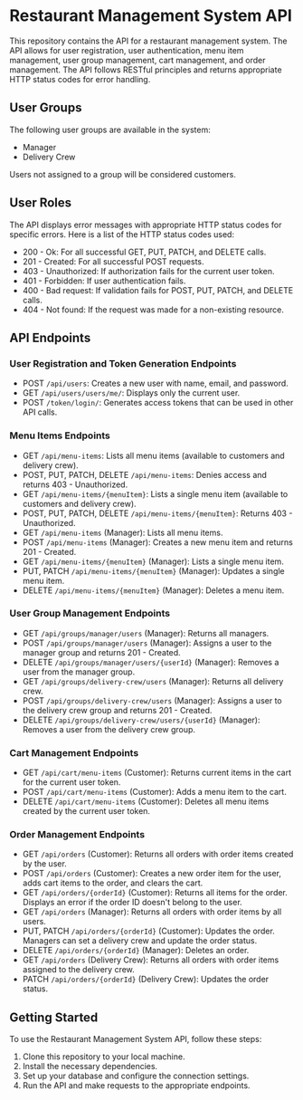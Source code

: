 # Restaurant Management System API

This repository contains the API for a restaurant management system. The API allows for user registration, user authentication, menu item management, user group management, cart management, and order management. The API follows RESTful principles and returns appropriate HTTP status codes for error handling.

## User Groups

The following user groups are available in the system:

- Manager
- Delivery Crew

Users not assigned to a group will be considered customers.

## User Roles

The API displays error messages with appropriate HTTP status codes for specific errors. Here is a list of the HTTP status codes used:

- 200 - Ok: For all successful GET, PUT, PATCH, and DELETE calls.
- 201 - Created: For all successful POST requests.
- 403 - Unauthorized: If authorization fails for the current user token.
- 401 - Forbidden: If user authentication fails.
- 400 - Bad request: If validation fails for POST, PUT, PATCH, and DELETE calls.
- 404 - Not found: If the request was made for a non-existing resource.

## API Endpoints

### User Registration and Token Generation Endpoints

- POST `/api/users`: Creates a new user with name, email, and password.
- GET `/api/users/users/me/`: Displays only the current user.
- POST `/token/login/`: Generates access tokens that can be used in other API calls.

### Menu Items Endpoints

- GET `/api/menu-items`: Lists all menu items (available to customers and delivery crew).
- POST, PUT, PATCH, DELETE `/api/menu-items`: Denies access and returns 403 - Unauthorized.
- GET `/api/menu-items/{menuItem}`: Lists a single menu item (available to customers and delivery crew).
- POST, PUT, PATCH, DELETE `/api/menu-items/{menuItem}`: Returns 403 - Unauthorized.
- GET `/api/menu-items` (Manager): Lists all menu items.
- POST `/api/menu-items` (Manager): Creates a new menu item and returns 201 - Created.
- GET `/api/menu-items/{menuItem}` (Manager): Lists a single menu item.
- PUT, PATCH `/api/menu-items/{menuItem}` (Manager): Updates a single menu item.
- DELETE `/api/menu-items/{menuItem}` (Manager): Deletes a menu item.

### User Group Management Endpoints

- GET `/api/groups/manager/users` (Manager): Returns all managers.
- POST `/api/groups/manager/users` (Manager): Assigns a user to the manager group and returns 201 - Created.
- DELETE `/api/groups/manager/users/{userId}` (Manager): Removes a user from the manager group.
- GET `/api/groups/delivery-crew/users` (Manager): Returns all delivery crew.
- POST `/api/groups/delivery-crew/users` (Manager): Assigns a user to the delivery crew group and returns 201 - Created.
- DELETE `/api/groups/delivery-crew/users/{userId}` (Manager): Removes a user from the delivery crew group.

### Cart Management Endpoints

- GET `/api/cart/menu-items` (Customer): Returns current items in the cart for the current user token.
- POST `/api/cart/menu-items` (Customer): Adds a menu item to the cart.
- DELETE `/api/cart/menu-items` (Customer): Deletes all menu items created by the current user token.

### Order Management Endpoints

- GET `/api/orders` (Customer): Returns all orders with order items created by the user.
- POST `/api/orders` (Customer): Creates a new order item for the user, adds cart items to the order, and clears the cart.
- GET `/api/orders/{orderId}` (Customer): Returns all items for the order. Displays an error if the order ID doesn't belong to the user.
- GET `/api/orders` (Manager): Returns all orders with order items by all users.
- PUT, PATCH `/api/orders/{orderId}` (Customer): Updates the order. Managers can set a delivery crew and update the order status.
- DELETE `/api/orders/{orderId}` (Manager): Deletes an order.
- GET `/api/orders` (Delivery Crew): Returns all orders with order items assigned to the delivery crew.
- PATCH `/api/orders/{orderId}` (Delivery Crew): Updates the order status.

## Getting Started

To use the Restaurant Management System API, follow these steps:

1. Clone this repository to your local machine.
2. Install the necessary dependencies.
3. Set up your database and configure the connection settings.
4. Run the API and make requests to the appropriate endpoints.

